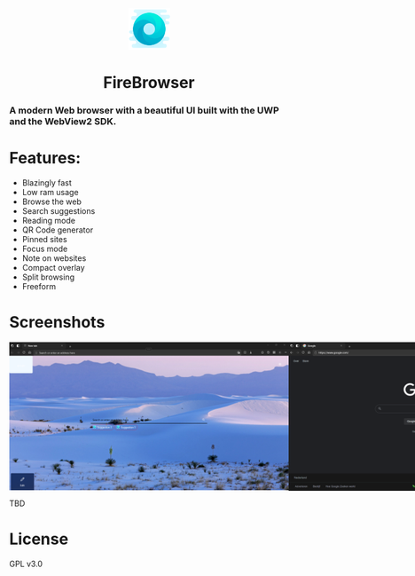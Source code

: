 <div align="center">
  <img src="src/Readme/Logo.png" height="75" width="75" />
  <h1>FireBrowser</h1>
</div>

### A modern Web browser with a beautiful UI built with the UWP and the WebView2 SDK.

# Features:
- Blazingly fast
- Low ram usage
- Browse the web
- Search suggestions
- Reading mode
- QR Code generator
- Pinned sites
- Focus mode
- Note on websites
- Compact overlay
- Split browsing
- Freeform

# Screenshots

<div style="display: flex; align-items: center;">
   <img src="src/Readme/HomePage.png" />
   <img src="src/Readme/WebPage.png" />
   <img src="src/Readme/settings.png" />
   <img src="src/Readme/compact.png" />
</div>

TBD

# License
GPL v3.0
